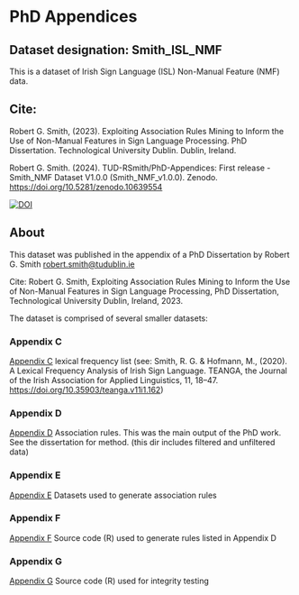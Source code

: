 # PhD Appendices

## Dataset designation: Smith_ISL_NMF

This is a dataset of Irish Sign Language (ISL) Non-Manual Feature (NMF) data.

## Cite: 

Robert G. Smith, (2023). Exploiting Association Rules Mining to Inform the Use of Non-Manual Features in Sign Language Processing. PhD Dissertation. Technological University Dublin. Dublin, Ireland.

Robert G. Smith. (2024). TUD-RSmith/PhD-Appendices: First release - Smith_NMF Dataset V1.0.0 (Smith_NMF_v1.0.0). Zenodo. https://doi.org/10.5281/zenodo.10639554

[![DOI](https://zenodo.org/badge/560578153.svg)](https://zenodo.org/doi/10.5281/zenodo.10639533)

## About
This dataset was published in the appendix of a PhD Dissertation by Robert G. Smith robert.smith@tudublin.ie

Cite: Robert G. Smith, Exploiting Association Rules Mining to Inform the Use of Non-Manual Features in Sign Language Processing, PhD Dissertation, Technological University Dublin, Ireland, 2023.

The dataset is comprised of several smaller datasets: 
### Appendix C 
[Appendix C](https://github.com/TUD-RSmith/PhD-Appendices/tree/main/AppendixC-most_frequent_lexical_items_in_the_SOI_corpus)
lexical frequency list (see: Smith, R. G. & Hofmann, M., (2020). A Lexical Frequency Analysis of Irish Sign Language. TEANGA, the Journal of the Irish Association for Applied Linguistics, 11, 18–47. https://doi.org/10.35903/teanga.v11i1.162)

### Appendix D
[Appendix D](https://github.com/TUD-RSmith/PhD-Appendices/tree/main/AppendixD-all_association_rules)
Association rules. This was the main output of the PhD work. See the dissertation for method. (this dir includes filtered and unfiltered data)

### Appendix E
[Appendix E](https://github.com/TUD-RSmith/PhD-Appendices/tree/main/AppendixE-Datasets)
Datasets used to generate association rules 

### Appendix F
[Appendix F](https://github.com/TUD-RSmith/PhD-Appendices/tree/main/AppendixF-Source_code)
Source code (R) used to generate rules listed in Appendix D 

### Appendix G
[Appendix G](https://github.com/TUD-RSmith/PhD-Appendices/tree/main/AppendixG-integrity_test)
Source code (R) used for integrity testing